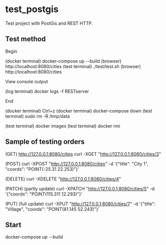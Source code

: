 # test_postgis
Test project with PostGis and REST HTTP.


Test method
-----------

Begin

(docker terminal) docker-compose up --build
(browser)  http://localhost:8080/cities
(test terminal) ./test/test.sh
(browser)  http://localhost:8080/cities


View console output

(log terminal) docker logs -f RESTserver


End

(docker terminal) Ctrl+z
(docker terminal) docker-compose down
(test terminal) sudo rm -R /tmp/data

(test terminal) docker images
(test terminal) docker rmi <new images ID>


Sample of testing orders
------------------------

(GET)
http://127.0.0.1:8080/cities
curl -XGET "http://127.0.0.1:8080/cities/3"

(POST)
curl -XPOST "http://127.0.0.1:8080/cities" -d '{"title": "City 1", "coords": "POINT(-25.31 22.253)"}'

(DELETE)
curl -XDELETE "http://127.0.0.1:8080/cities/4"

(PATCH) (partly update)
curl -XPATCH "http://127.0.0.1:8080/cities/5" -d '{"coords": "POINT(115.311 12.293)"}'

(PUT) (full update)
curl -XPUT "http://127.0.0.1:8080/cities/7" -d '{"title": "Village", "coords": "POINT(81.145 52.243)"}'

Start
-------
docker-compose up --build



